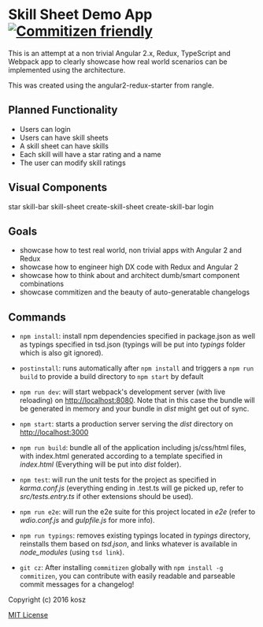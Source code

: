 # Skill Sheet Demo App [![Commitizen friendly](https://img.shields.io/badge/commitizen-friendly-brightgreen.svg)](http://commitizen.github.io/cz-cli/)

This is an attempt at a non trivial Angular 2.x, Redux, TypeScript and Webpack app to clearly showcase how real world scenarios can be implemented using the architecture.

This was created using the angular2-redux-starter from rangle.

## Planned Functionality

- Users can login
- Users can have skill sheets
- A skill sheet can have skills
- Each skill will have a star rating and a name
- The user can modify skill ratings

## Visual Components

star
skill-bar
skill-sheet
create-skill-sheet
create-skill-bar
login

## Goals

- showcase how to test real world, non trivial apps with Angular 2 and Redux
- showcase how to engineer high DX code with Redux and Angular 2
- showcase how to think about and architect dumb/smart component combinations
- showcase commitizen and the beauty of auto-generatable changelogs

## Commands

* `npm install`: install npm dependencies specified in package.json as well as typings specified in tsd.json (typings will be put into *typings* folder which is also git ignored).
* `postinstall`: runs automatically after `npm install` and triggers a `npm run build` to provide a build directory to `npm start` by default

* `npm run dev`: will start webpack's development server (with live reloading) on [http://localhost:8080](http://localhost:8080). Note that in this case the bundle will be generated in memory and your bundle in *dist* might get out of sync.

* `npm start`: starts a production server serving the *dist* directory on [http://localhost:3000](http://localhost:3000)

* `npm run build`: bundle all of the application including js/css/html files, with index.html generated according to a template specified in *index.html* (Everything will be put into *dist* folder).

* `npm test`: will run the unit tests for the project as specified in *karma.conf.js* (everything ending in .test.ts will ge picked up, refer to *src/tests.entry.ts* if other extensions should be used).

* `npm run e2e`: will run the e2e suite for this project located in *e2e* (refer to *wdio.conf.js* and *gulpfile.js* for more info).

* `npm run typings`: removes existing typings located in *typings* directory, reinstalls them based on *tsd.json*, and links whatever is available in *node_modules* (using `tsd link`).

* `git cz`: After installing `commitizen` globally with `npm install -g commitizen`, you can contribute with easily readable and parseable commit messages for a changelog!

Copyright (c) 2016 kosz

[MIT License][MIT]

[MIT]: ./LICENSE "Mit License"
